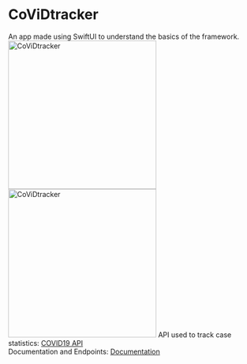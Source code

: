 # CoViDtracker
An app made using SwiftUI to understand the basics of the framework.
<img src="https://user-images.githubusercontent.com/54809290/88025218-97ee7c80-cb51-11ea-9e3c-8b585d385af1.PNG" alt="CoViDtracker" width="300"/> 
<img src="https://user-images.githubusercontent.com/54809290/88025274-ab99e300-cb51-11ea-8ec3-a12f28f0db65.PNG" alt="CoViDtracker" width="300"/> 
API used to track case statistics: [COVID19 API](https://covid19api.com) \
Documentation and Endpoints: [Documentation](https://documenter.getpostman.com/view/10808728/SzS8rjbc?version=latest) 

